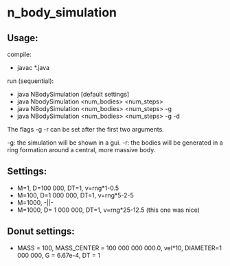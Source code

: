 # n_body_simulation

## Usage:

compile: 
- javac *.java 

run (sequential): 
- java NBodySimulation [default settings]
- java NbodySimulation <num_bodies> <num_steps> 
- java NBodySimulation <num_bodies> <num_steps> -g
- java NBodySimulation <num_bodies> <num_steps> -g -d 

The flags -g -r can be set after the first two arguments.

-g: the simulation will be shown in a gui.
-r: the bodies will be generated in a ring formation around a central, more massive body.



## Settings:

- M=1, D=100 000, DT=1, v=rng*1-0.5
- M=100, D=1 000 000, DT=1, v=rng*5-2-5
- M=1000, -||-
- M=1000, D= 1 000 000, DT=1, v=rng*25-12.5 (this one was nice)

## Donut settings:

- MASS = 100, MASS_CENTER = 100 000 000 000.0, vel*10, DIAMETER=1 000 000, G = 6.67e-4, DT = 1
